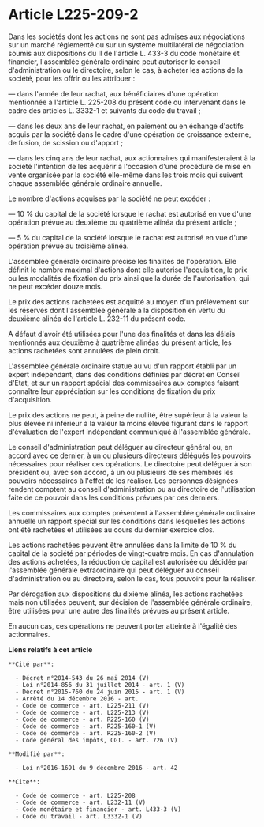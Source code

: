 # Article L225-209-2

Dans les sociétés dont les actions ne sont pas admises aux négociations sur un marché réglementé ou sur un système
multilatéral de négociation soumis aux dispositions du II de l'article L. 433-3 du code monétaire et financier, l'assemblée
générale ordinaire peut autoriser le conseil d'administration ou le directoire, selon le cas, à acheter les actions de la
société, pour les offrir ou les attribuer : 

― dans l'année de leur rachat, aux bénéficiaires d'une opération mentionnée à l'article L. 225-208 du présent code ou
intervenant dans le cadre des articles L. 3332-1 et suivants du code du travail ; 

― dans les deux ans de leur rachat, en paiement ou en échange d'actifs acquis par la société dans le cadre d'une opération de
croissance externe, de fusion, de scission ou d'apport ; 

― dans les cinq ans de leur rachat, aux actionnaires qui manifesteraient à la société l'intention de les acquérir à
l'occasion d'une procédure de mise en vente organisée par la société elle-même dans les trois mois qui suivent chaque
assemblée générale ordinaire annuelle. 

Le nombre d'actions acquises par la société ne peut excéder : 

― 10 % du capital de la société lorsque le rachat est autorisé en vue d'une opération prévue au deuxième ou quatrième alinéa
du présent article ; 

― 5 % du capital de la société lorsque le rachat est autorisé en vue d'une opération prévue au troisième alinéa. 

L'assemblée générale ordinaire précise les finalités de l'opération. Elle définit le nombre maximal d'actions dont elle
autorise l'acquisition, le prix ou les modalités de fixation du prix ainsi que la durée de l'autorisation, qui ne peut
excéder douze mois. 

Le prix des actions rachetées est acquitté au moyen d'un prélèvement sur les réserves dont l'assemblée générale a la
disposition en vertu du deuxième alinéa de l'article L. 232-11 du présent code. 

A défaut d'avoir été utilisées pour l'une des finalités et dans les délais mentionnés aux deuxième à quatrième alinéas du
présent article, les actions rachetées sont annulées de plein droit. 

L'assemblée générale ordinaire statue au vu d'un rapport établi par un expert indépendant, dans des conditions définies par
décret en Conseil d'Etat, et sur un rapport spécial des commissaires aux comptes faisant connaître leur appréciation sur les
conditions de fixation du prix d'acquisition. 

Le prix des actions ne peut, à peine de nullité, être supérieur à la valeur la plus élevée ni inférieur à la valeur la moins
élevée figurant dans le rapport d'évaluation de l'expert indépendant communiqué à l'assemblée générale. 

Le conseil d'administration peut déléguer au directeur général ou, en accord avec ce dernier, à un ou plusieurs directeurs
délégués les pouvoirs nécessaires pour réaliser ces opérations. Le directoire peut déléguer à son président ou, avec son
accord, à un ou plusieurs de ses membres les pouvoirs nécessaires à l'effet de les réaliser. Les personnes désignées rendent
comptent au conseil d'administration ou au directoire de l'utilisation faite de ce pouvoir dans les conditions prévues par
ces derniers. 

Les commissaires aux comptes présentent à l'assemblée générale ordinaire annuelle un rapport spécial sur les conditions dans
lesquelles les actions ont été rachetées et utilisées au cours du dernier exercice clos. 

Les actions rachetées peuvent être annulées dans la limite de 10 % du capital de la société par périodes de vingt-quatre
mois. En cas d'annulation des actions achetées, la réduction de capital est autorisée ou décidée par l'assemblée générale
extraordinaire qui peut déléguer au conseil d'administration ou au directoire, selon le cas, tous pouvoirs pour la réaliser. 

Par dérogation aux dispositions du dixième alinéa, les actions rachetées mais non utilisées peuvent, sur décision de
l'assemblée générale ordinaire, être utilisées pour une autre des finalités prévues au présent article. 

En aucun cas, ces opérations ne peuvent porter atteinte à l'égalité des actionnaires.

**Liens relatifs à cet article**

	**Cité par**:

	  - Décret n°2014-543 du 26 mai 2014 (V)
	  - Loi n°2014-856 du 31 juillet 2014 - art. 1 (V)
	  - Décret n°2015-760 du 24 juin 2015 - art. 1 (V)
	  - Arrêté du 14 décembre 2016 - art.
	  - Code de commerce - art. L225-211 (V)
	  - Code de commerce - art. L225-213 (V)
	  - Code de commerce - art. R225-160 (V)
	  - Code de commerce - art. R225-160-1 (V)
	  - Code de commerce - art. R225-160-2 (V)
	  - Code général des impôts, CGI. - art. 726 (V)

	**Modifié par**:

	  - Loi n°2016-1691 du 9 décembre 2016 - art. 42

	**Cite**:

	  - Code de commerce - art. L225-208
	  - Code de commerce - art. L232-11 (V)
	  - Code monétaire et financier - art. L433-3 (V)
	  - Code du travail - art. L3332-1 (V)
